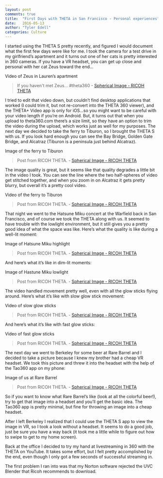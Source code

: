 ```yaml
---
layout: post
comments: true
title:  "First Days with THETA in San Francisco - Personal experiences"
date:   2016-05-13
author: "Tyler Edell"
categories: Culture
---
```

I started using the THETA S pretty recently, and figured I would document what the first few days were like for me.  I took the camera for a test drive in my girlfriend’s apartment and it turns out one of her cats is pretty interested in 360 cameras.  If you have a VR headset, you can get up close and personal with her cat Zeus toward the end…

Video of Zeus in Lauren’s apartment

<blockquote data-width="500" data-height="375" class="ricoh-theta-spherical-image" >If you haven&#x27;t met Zeus... #theta360 - <a href="https://theta360.com/m/c1HrSITIehd7URx9PXQHsebMO" target="_blank">Spherical Image - RICOH THETA</a>
</blockquote>

<script async src="https://theta360.com/widgets.js" charset="utf-8"></script>


I tried to edit that video down, but couldn’t find desktop applications that worked (I could trim it, but not re-convert into the THETA 360 viewer), and the THETA+ Video app is only for iOS…so you might want to be careful with your video length if you’re on Android.  But, it turns out that when you upload to theta360.com there’s a size limit, so they have an option to trim the video during the upload, which works just as well for my purposes.
The next day we decided to take the ferry to Tiburon, so I brought the THETA S with us.  If you look hard enough you can see the Bay Bridge, Golden Gate Bridge, and Alcatraz (Tiburon is a peninsula just behind Alcatraz).

Image of the ferry to Tiburon

<blockquote data-width="500" data-height="375" class="ricoh-theta-spherical-image" >Post from RICOH THETA. - <a href="https://theta360.com/s/hx6U5jOFBMviPesYkN4gfaMLY" target="_blank">Spherical Image - RICOH THETA</a>
</blockquote>

<script async src="https://theta360.com/widgets.js" charset="utf-8"></script>


The image quality is great, but it seems like that quality degrades a little bit in the video I took.  You can see the line where the two half-spheres of video get stitched together, and when you zoom in on Alcatraz it gets pretty blurry, but overall it’s a pretty cool video.

Video of the ferry to Tiburon

<blockquote data-width="500" data-height="375" class="ricoh-theta-spherical-image" >Post from RICOH THETA. - <a href="https://theta360.com/m/rdjOCXujyUXNsFX3W2LnTLjvs" target="_blank">Spherical Image - RICOH THETA</a>
</blockquote>

<script async src="https://theta360.com/widgets.js" charset="utf-8"></script>


That night we went to the Hatsune Miku concert at the Warfield back in San Francisco, and of course we took the THETA along with us.  It seemed to have trouble with the lowlight environment, but it still gives you a pretty good idea of what the space was like.  Here’s what the quality is like during a well-lit moment:

Image of Hatsune Miku highlight

<blockquote data-width="500" data-height="375" class="ricoh-theta-spherical-image" >Post from RICOH THETA. - <a href="https://theta360.com/s/o7w2O93ht7Cts6sr000aI0Mro" target="_blank">Spherical Image - RICOH THETA</a>
</blockquote>

<script async src="https://theta360.com/widgets.js" charset="utf-8"></script>



And here’s what it’s like in dim-lit moments:

Image of Hastune Miku lowlight


<blockquote data-width="500" data-height="375" class="ricoh-theta-spherical-image" >Post from RICOH THETA. - <a href="https://theta360.com/s/rU9VfmKnjz0G7oiu3LsHzbpSa" target="_blank">Spherical Image - RICOH THETA</a>
</blockquote>

<script async src="https://theta360.com/widgets.js" charset="utf-8"></script>

The video handled movement pretty well, even with all the glow sticks flying around.  Here’s what it’s like with slow glow stick movement:

Video of slow glow sticks

<blockquote data-width="500" data-height="375" class="ricoh-theta-spherical-image" >Post from RICOH THETA. - <a href="https://theta360.com/m/gNFDjrkMBHUBjSoQmOYwktIAa" target="_blank">Spherical Image - RICOH THETA</a>
</blockquote>

<script async src="https://theta360.com/widgets.js" charset="utf-8"></script>


And here’s what it’s like with fast glow sticks:

Video of fast glow sticks
<blockquote data-width="500" data-height="375" class="ricoh-theta-spherical-image" >Post from RICOH THETA. - <a href="https://theta360.com/m/fZbC6wdewQWlyXQBVSAPBcB96" target="_blank">Spherical Image - RICOH THETA</a>
</blockquote>

<script async src="https://theta360.com/widgets.js" charset="utf-8"></script>


The next day we went to Berkeley for some beer at Rare Barrel and I decided to take a picture because I knew my brother had a cheap VR headset.  We took this picture and threw it into the headset with the help of the Tao360 app on my phone:

Image of us at Rare Barrel
<blockquote data-width="500" data-height="375" class="ricoh-theta-spherical-image" >Post from RICOH THETA. - <a href="https://theta360.com/s/3r2sUq7Yw57WJ97jr2ze9IBFo" target="_blank">Spherical Image - RICOH THETA</a>
</blockquote>

<script async src="https://theta360.com/widgets.js" charset="utf-8"></script>


So if you want to know what Rare Barrel’s like (look at all the colorful beer!), try to get that image into a headset and you’ll get the basic idea.  The Tao360 app is pretty minimal, but fine for throwing an image into a cheap headset.

After I left Berkeley I realized that I could use the THETA S app to view the image in VR, so I took a look without a headset.  It seems to do a good job, just be sure you have a way back (it took me a little while to figure out how to swipe to get to my home screen).

Back at the office I decided to try my hand at livestreaming in 360 with the THETA on YouTube.  It takes some effort, but I felt pretty accomplished by the end, even though I only got a few seconds of successful streaming in.  

The first problem I ran into was that my Norton software rejected the UVC Blender that Ricoh recommends to download.  
